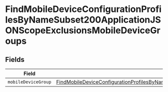 # FindMobileDeviceConfigurationProfilesByNameSubset200ApplicationJSONScopeExclusionsMobileDeviceGroups


## Fields

| Field                                                                                                                                                                                                                                                                     | Type                                                                                                                                                                                                                                                                      | Required                                                                                                                                                                                                                                                                  | Description                                                                                                                                                                                                                                                               |
| ------------------------------------------------------------------------------------------------------------------------------------------------------------------------------------------------------------------------------------------------------------------------- | ------------------------------------------------------------------------------------------------------------------------------------------------------------------------------------------------------------------------------------------------------------------------- | ------------------------------------------------------------------------------------------------------------------------------------------------------------------------------------------------------------------------------------------------------------------------- | ------------------------------------------------------------------------------------------------------------------------------------------------------------------------------------------------------------------------------------------------------------------------- |
| `mobileDeviceGroup`                                                                                                                                                                                                                                                       | [FindMobileDeviceConfigurationProfilesByNameSubset200ApplicationJSONScopeExclusionsMobileDeviceGroupsMobileDeviceGroup](../../models/operations/findmobiledeviceconfigurationprofilesbynamesubset200applicationjsonscopeexclusionsmobiledevicegroupsmobiledevicegroup.md) | :heavy_minus_sign:                                                                                                                                                                                                                                                        | N/A                                                                                                                                                                                                                                                                       |
